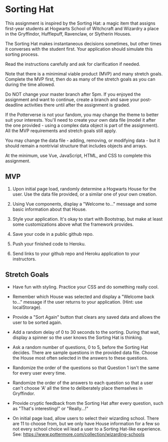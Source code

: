 # Sorting Hat

This assignment is inspired by the Sorting Hat: a magic item that assigns first-year students at Hogwarts School of Witchcraft and Wizardry a place in the Gryffindor, Hufflepuff, Ravenclaw, or Slytherin Houses.

The Sorting Hat makes instantaneous decisions sometimes, but other times it converses with the student first. Your application should simulate this sorting process.

Read the instructions carefully and ask for clarification if needed.

Note that there is a minimimal viable product (MVP) and many stretch goals. Complete the MVP first, then do as many of the stretch goals as you can during the time allowed.

Do NOT change your master branch after 5pm. If you enjoyed the assignment and want to continue, create a branch and save your post-deadline activities there until after the assignment is graded.

If the Potterverse is not your fandom, you may change the theme to better suit your interests. You'll need to create your own data file (model it after the one provided - using a complex data object is part of the assignment). All the MVP requirements and stretch goals still apply.

You may change the data file - adding, removing, or modifying data - but it should remain a nontrivial structure that includes objects and arrays.

At the minimum, use Vue, JavaScript, HTML, and CSS to complete this assignment.

## MVP

1. Upon initial page load, randomly determine a Hogwarts House for the user. Use the data file provided, or a similar one of your own creation.

2. Using Vue components, display a "Welcome to..." message and some basic information about that House.

3. Style your application. It's okay to start with Bootstrap, but make at least some customizations above what the framework provides.

4. Save your code in a public github repo.

5. Push your finished code to Heroku.

6. Send links to your github repo and Heroku application to your instructors.

## Stretch Goals

* Have fun with styling. Practice your CSS and do something really cool.

* Remember which House was selected and display a "Welcome back to..." message if the user returns to your application. (Hint: use localStorage).

* Provide a "Sort Again" button that clears any saved data and allows the user to be sorted again.

* Add a random delay of 0 to 30 seconds to the sorting. During that wait, display a spinner so the user knows the Sorting Hat is thinking.

* Ask a random number of questions, 0 to 5, before the Sorting Hat decides. There are sample questions in the provided data file. Choose the House most often selected in the answers to these questions.

* Randomize the order of the questions so that Question 1 isn't the same for every user every time.

* Randomize the order of the answers to each question so that a user can't choose 'A' all the time to deliberately place themselves in Gryffindor.

* Provide cryptic feedback from the Sorting Hat after every question, such as "That's interesting!" or "Really...!"

* On initial page load, allow users to select their wizarding school. There are 11 to choose from, but we only have House information for a few so not every school choice wil lead a user to a Sorting Hat-like experience. See: https://www.pottermore.com/collection/wizarding-schools